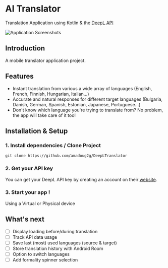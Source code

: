 # AI Translator
Translation Application using Kotlin &amp; the [DeepL API](https://www.deepl.com/docs-api/introduction/)

![Application Screenshots](https://user-images.githubusercontent.com/44437106/128611258-a16d8c01-4482-4f19-98f1-6da132361d85.png)

## Introduction
A mobile translator application project.
## Features
* Instant translation from various a wide array of languages (English, French, Finnish, Hungarian, Italian...)
* Accurate and natural responses for different target languages (Bulgaria, Danish, German, Spanish, Estonian, Japanese, Portuguese...)
* Don't know which language you're trying to translate from? No problem, the app will take care of it too!

## Installation & Setup
### 1. Install dependencies / Clone Project
```
git clone https://github.com/amadoug2g/DeepLTranslator
```
### 2. Get your API key
You can get your DeepL API key by creating an account on their [website](https://www.deepl.com/pro/change-plan?cta=header-prices/#developer).
### 3. Start your app !
Using a Virtual or Physical device

## What's next
- [ ] Display loading before/during translation
- [ ] Track API data usage
- [ ] Save last (most) used languages (source & target)
- [ ] Store translation history with Android Room
- [ ] Option to switch languages
- [ ] Add formality spinner selection
